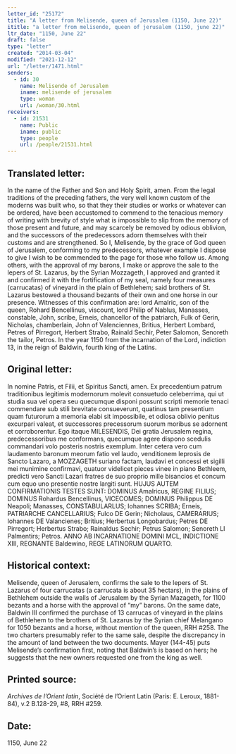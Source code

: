 ```yaml
---
letter_id: "25172"
title: "A letter from Melisende, queen of Jerusalem (1150, June 22)"
ititle: "a letter from melisende, queen of jerusalem (1150, june 22)"
ltr_date: "1150, June 22"
draft: false
type: "letter"
created: "2014-03-04"
modified: "2021-12-12"
url: "/letter/1471.html"
senders:
  - id: 30
    name: Melisende of Jerusalem
    iname: melisende of jerusalem
    type: woman
    url: /woman/30.html
receivers:
  - id: 21531
    name: Public
    iname: public
    type: people
    url: /people/21531.html
---
```

<h2> Translated letter:</h2>In the name of the Father and Son and Holy Spirit, amen.  From the legal traditions of the preceding fathers, the very well known custom of the moderns was built who, so that they their studies or works or whatever can be ordered, have been accustomed to commend to the tenacious memory of writing with brevity of style what is impossible to slip from the memory of those present and future, and may scarcely be removed by odious oblivion, and the successors of the predecessors adorn themselves with their customs and are strengthened.  So I, Melisende, by the grace of God queen of Jerusalem, conforming to my predecessors, whatever example I dispose to give I wish to be commended to the page for those who follow us.  Among others, with the approval of my barons, I make or approve the sale to the lepers of St. Lazarus, by the Syrian Mozzageth, I approved and granted it and confirmed it with the fortification of my seal, namely four measures (carrucatas) of vineyard in the plain of Bethlehem; said brothers of St. Lazarus bestowed a thousand bezants of their own and one horse in our presence.   Witnesses of this confirmation are:  lord Amalric, son of the queen, Rohard Bencellinus, viscount,  lord Philip of Nablus, Manasses, constable, John, scribe, Erneis, chancellor of the patriarch, Fulk of Gerin, Nicholas, chamberlain, John of Valenciennes, Britius, Herbert Lombard, Petres of Pirregort, Herbert Strabo, Rainald Sechir, Peter Salomon, Senoreth the tailor, Petros.  In the year 1150 from the incarnation of the Lord, indiction 13, in the reign of Baldwin, fourth king of the Latins.
<h2 class="mt-4"> Original letter:</h2>In nomine Patris, et Filii, et Spiritus Sancti, amen. Ex precedentium patrum traditionibus legitimis modernorum molevit consuetudo celeberrima, qui ut studia sua vel opera seu quecumque disponi possunt scripti memorie tenaci commendare sub stili brevitate consueverunt, quatinus tam presentium quam futurorum a memoria elabi sit impossibile, et odiosa oblivio penitus excurpari valeat, et successores precessorum suorum moribus se adornent et corroborentur. Ego itaque MILESENDIS, Dei gratia Jerusalem regina, predecessoribus me conformans, quecumque agere dispono scedulis commandari volo posteris nostris exemplum. Inter cetera vero cum laudamento baronum meorum fatio vel laudo, venditionem leprosis de Sancto Lazaro, a MOZZAGETH suriano factam, laudavi et concessi et sigilli mei munimine confirmavi, quatuor videlicet pieces vinee in piano Bethleem, predicti vero Sancti Lazari fratres de suo proprio mille bisancios et concum cum equo uno presentie nostre largiti sunt.  HUJUS AUTEM CONFIRMATIONIS TESTES SUNT: DOMINUS Amalricus, REGINE FILIUS; DOMINUS Rohardus Bencellinus, VICECOMES; DOMINUS Philippus DE Neapoli; Manasses, CONSTABULARLUS; Iohannes SCRIBA; Erneis, PATRIARCHE CANCELLARIUS; Fulco DE Gerin; Nicholaus, CAMERARIUS; Iohannes DE Valancienes; Britius; Herbertus Longobardus; Petres DE Pirregort; Herbertus Strabo; Rainaldus Sechir; Petrus Salomon; Senoreth LI Palmentirs; Petros. ANNO AB INCARNATIONE DOMINI  MCL, INDICTIONE XIII, REGNANTE Baldewino, REGE LATINORUM QUARTO. 


<h2 class="mt-4"> Historical context:</h2>Melisende, queen of Jerusalem, confirms the sale to the lepers of St. Lazarus of four carrucatas (a carrucata is about 35 hectars), in the plains of Bethlehem outside the walls of Jerusalem by the Syrian Mazageth, for 1100 bezants and a horse with the approval of “my” barons.  On the same date, Baldwin III confirmed the purchase of 13 carrucas of vineyard in the plains of Bethlehem to the brothers of St. Lazarus by the Syrian chief Melangano for 1050 bezants and a horse, without mention of the queen, RRH #258. The two charters presumably refer to the same sale, despite the discrepancy in the amount of land between the two documents.  Mayer (144-45) puts Melisende’s confirmation first, noting that Baldwin’s is based on hers; he suggests that the new owners requested one from the king as well. 




<h2 class="mt-4"> Printed source:</h2><p><em>Archives de l’Orient latin</em>, Société&nbsp;de l’Orient Latin (Paris: E. Leroux, 1881-84), v.2 B.128-29, #8, RRH #259.</p><h2 class="mt-4"> Date:</h2>1150, June 22